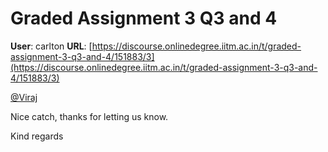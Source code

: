 # Graded Assignment 3 Q3 and 4

**User**: carlton
**URL**: [https://discourse.onlinedegree.iitm.ac.in/t/graded-assignment-3-q3-and-4/151883/3](https://discourse.onlinedegree.iitm.ac.in/t/graded-assignment-3-q3-and-4/151883/3)

[@Viraj](/u/viraj)

Nice catch, thanks for letting us know.

Kind regards
